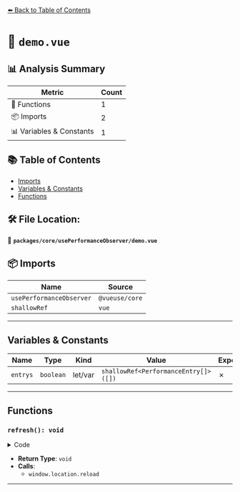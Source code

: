[⬅️ Back to Table of Contents](../../../index.md)

# 📄 `demo.vue`

## 📊 Analysis Summary

| Metric | Count |
|--------|-------|
| 🔧 Functions | 1 |
| 📦 Imports | 2 |
| 📊 Variables & Constants | 1 |

## 📚 Table of Contents

- [Imports](#imports)
- [Variables & Constants](#variables-constants)
- [Functions](#functions)

## 🛠️ File Location:
📂 **`packages/core/usePerformanceObserver/demo.vue`**

## 📦 Imports

| Name | Source |
|------|--------|
| `usePerformanceObserver` | `@vueuse/core` |
| `shallowRef` | `vue` |


---

## Variables & Constants

| Name | Type | Kind | Value | Exported |
|------|------|------|-------|----------|
| `entrys` | `boolean` | let/var | `shallowRef<PerformanceEntry[]>([])` | ✗ |


---

## Functions

### `refresh(): void`

<details><summary>Code</summary>

```ts
function refresh() {
  return window.location.reload()
}
```
</details>

- **Return Type**: `void`
- **Calls**:
  - `window.location.reload`

---